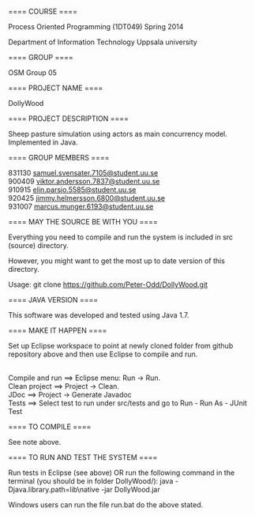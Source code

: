 ==== COURSE ==== 

Process Oriented Programming (1DT049) Spring 2014

Department of Information Technology 
Uppsala university


==== GROUP ==== 

OSM Group 05


==== PROJECT NAME ==== 

DollyWood


==== PROJECT DESCRIPTION ==== 

Sheep pasture simulation using actors as main concurrency model. Implemented in Java. 


==== GROUP MEMBERS ==== 

831130 samuel.svensater.7105@student.uu.se
<br>900409 viktor.andersson.7837@student.uu.se
<br>910915 elin.parsjo.5585@student.uu.se
<br>920425 jimmy.helmersson.6800@student.uu.se
<br>931007 marcus.munger.6193@student.uu.se


==== MAY THE SOURCE BE WITH YOU ==== 

Everything you need to compile and run the system is included in src (source)
directory. 

However, you might want to get the most up to date version of this
directory. 

Usage: git clone https://github.com/Peter-Odd/DollyWood.git


==== JAVA VERSION ====

This software was developed and tested using Java 1.7.

     	      	  	    	       
==== MAKE IT HAPPEN ==== 

Set up Eclipse workspace to point at newly cloned folder from github repository above
and then use Eclipse to compile and run.

<br>Compile and run ==> Eclipse menu: Run -> Run.
<br>Clean project   ==> Project -> Clean.
<br>JDoc		     ==> Project -> Generate Javadoc
<br>Tests		     ==> Select test to run under src/tests and go to Run - Run As - JUnit Test


==== TO COMPILE ==== 

See note above.


==== TO RUN AND TEST THE SYSTEM ==== 

Run tests in Eclipse (see above)
OR
run the following command in the terminal (you should be in folder DollyWood/):
java -Djava.library.path=lib\native -jar DollyWood.jar 

Windows users can run the file run.bat do the above stated.
